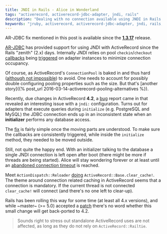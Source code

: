 ```yaml
---
title: JNDI in Rails - Alice in Wonderland
tags: "activerecord, activerecord-jdbc-adapter, jndi, rails"
description: "Dealing with no connection available using JNDI in Rails when an initializer talks to the database"
keywords: "jruby, activerecord, activerecord-jdbc-adapter, jndi, rails, jdbc, configure connection, initializer"
---
```


<div class="message">
  AR-JDBC fix mentioned in this post is available since the
  <a href="https://github.com/jruby/activerecord-jdbc-adapter/releases/tag/v1.3.17"><b>1.3.17</b></a> release.
</div>

[AR-JDBC][0] has provided support for using JNDI with ActiveRecord since the Rails "zenith" (2.x) days.
Internally JNDI relies on pool `checkin`/`checkout` [callbacks][1] being [triggered][8]
on adapter instances to minimize connection occupancy.

Of course, as ActiveRecord's `ConnectionPool` is baked in and thus hard ([although not impossible][2]) to avoid.
One needs to account for possibly double configuring pooling properties such as the size.
But that's [another story]({% post_url 2016-03-14-activerecord-pooling-alternatives %}).

<!--
Works fairly well, maybe except for the need to double configure pooling properties such as the connection limit.
Since ActiveRecord's `ConnectionPool` is baked in it's hard ([but not impossible][2]) to avoid.
Rails might also be considered greedy on connection usage with its default middleware stack. But that's another story.
-->

Recently, due changes in ActiveRecord **4.2**, a [bug][3] report came in that
revealed an interesting issue with a `jndi:` configuration. Turns out for adapters
that execute queries during `initialize` (e.g. PostgreSQL and MySQL) the JDBC
connection ends up in an inconsistent state when an **initializer** performs any
database access.

The [fix][4] is fairly simple once the moving parts are understood. To make sure
the callbacks are consistently triggered, while inside the `initialize` method,
they needed to be moved outside.

Still, not quite the happy end. With an initializer talking to the database
a single JNDI connection is left open after boot (there might be more if threads are being started).
Alice will stay wondering forever or at least until an [abandoned connection timeout][5] is reached.

Meet `ActionDispatch::Reloader` [doing][9] `ActiveRecord::Base.clear_cache!`.
The theme around connection related caching in ActiveRecord seems that a connection
is mandatory. If the current thread is not connected `clear_cache!` will connect
(and there's no one left to clear-up).

Rails has been rolling this way for some time (at least all 4.x versions), and while
~master~ (>= 5.0) accepted a [patch][6] there's no word whether this small change
will get back-ported to 4.2.

> Sounds right to stress out standalone ActiveRecord uses are not affected, as long as they do not rely on `ActiveRecord::Railtie`.

<!--
Lastly, there's small JNDI (performance) goodies expected for AR-JDBC [1.4][7] e.g. treating the internal
connection handles lazy or optionally allowing to skip `configure_connection` execution.
 -->

[0]: https://github.com/jruby/activerecord-jdbc-adapter
[1]: http://api.rubyonrails.org/classes/ActiveSupport/Callbacks.html
[2]: https://github.com/kares/activerecord-bogacs
[3]: https://github.com/jruby/activerecord-jdbc-adapter/issues/649
[4]: https://github.com/jruby/activerecord-jdbc-adapter/commit/46794950527bdef4a3c703fd5973e71a335d28cf
[5]: https://tomcat.apache.org/tomcat-7.0-doc/jdbc-pool.html#Common_Attributes
[6]: https://github.com/rails/rails/pull/20516
[7]: https://github.com/jruby/activerecord-jdbc-adapter/issues/572
[8]: https://github.com/rails/rails/blob/v4.2.3/activerecord/lib/active_record/connection_adapters/abstract/connection_pool.rb#L360-L372
[9]: https://github.com/rails/rails/blob/v4.2.3/activerecord/lib/active_record/railtie.rb#L148-L153
